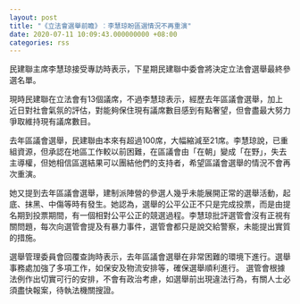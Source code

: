 ```yaml
---
layout: post
title: "《立法會選舉前瞻》︰李慧琼盼區選情況不再重演"
date: 2020-07-11 10:09:43.000000000 +08:00
categories: rss
---
```


民建聯主席李慧琼接受專訪時表示，下星期民建聯中委會將決定立法會選舉最終參選名單。

現時民建聯在立法會有13個議席，不過李慧琼表示，經歷去年區議會選舉，加上近日對社會氣氛的評估，對能夠保住現有議席數目感到有點奢望，但會盡最大努力爭取維持現有議席數目。

去年區議會選舉，民建聯由本來有超過100席，大幅縮減至21席。李慧琼說，已重組資源，但承認在地區工作較以前困難，在區議會由「在朝」變成「在野」，失去主導權，但她相信區選結果可以團結他們的支持者，希望區議會選舉的情況不會再次重演。

她又提到去年區議會選舉，建制派陣營的參選人幾乎未能展開正常的選舉活動，起底、抹黑、中傷等時有發生。她認為，選舉的公平公正不只是完成投票，而是由提名期到投票期間，有一個相對公平公正的競選過程。李慧琼批評選管會沒有正視有關問題，每次向選管會提及有暴力事件，選管會都只是說交給警察，未能提出實質的措施。

選舉管理委員會回覆查詢時表示，去年區議會選舉在非常困難的環境下進行。選舉事務處加強了多項工作，如保安及物流安排等，確保選舉順利進行。
選管會根據法例作出切實可行的安排，不會有政治考慮，如選舉前出現違法行為，有關人士必須盡快報案，待執法機關搜證。
